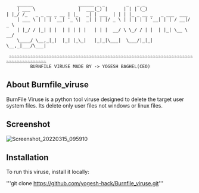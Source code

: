 
		______                 ______ _ _        _   _ _                     
		| ___ \                |  ___(_) |      | | | (_)              							| |_/ /_   _ _ __ _ __ | |_   _| | ___  | | | |_ _ __ _   _ ___  ___ 
		| ___ \ | | | '__| '_ \|  _| | | |/ _ \ | | | | | '__| | | / __|/ _ \
		| |_/ / |_| | |  | | | | |   | | |  __/ \ \_/ / | |  | |_| \__ \  __/
		\____/ \__,_|_|  |_| |_\_|   |_|_|\___|  \___/|_|_|   \__,_|___/\___|

	 ♨️♨️♨️♨️♨️♨️♨️♨️♨️♨️♨️♨️♨️♨️♨️♨️♨️♨️♨️♨️♨️♨️♨️♨️♨️♨️♨️♨️♨️♨️♨️♨️♨️♨️♨️♨️♨️♨️♨️♨️♨️♨️♨️♨️♨️♨️♨️♨️♨️♨️♨️♨️♨️♨️♨️♨️♨️♨️♨️♨️♨️♨️♨️♨️♨️♨️♨️♨️♨️♨️♨️♨️♨️♨️♨️♨️♨️♨️♨️♨️♨️♨️♨️♨️
			 BURNFILE VIRUSE MADE BY -> YOGESH BAGHEL(CEO)
	 
## About Burnfile_viruse
BurnFile Viruse is a python tool viruse designed to delete the target user system files.
Its delete only user files not windows or linux files.

## Screenshot
![Screenshot_20220315_095910](https://user-images.githubusercontent.com/83384315/158306682-b7115f69-0fdc-4cf9-9781-2a7b31a2884b.png)


## Installation

To run this viruse, install it locally:

'''git clone https://github.com/yogesh-hack/Burnfile_viruse.git'''

<!-- ## Table of contents
* [General info](#general-info)
* [Technologies](#technologies)
* [Setup](#setup)

## General info
This project is simple Lorem ipsum dolor generator.
	
## Technologies
Project is created with:
* Lorem version: 12.3
* Ipsum version: 2.33
* Ament library version: 999
	
## Setup
To run this project, install it locally using npm:

```
$ cd ../lorem
$ npm install
$ npm start
``` -->
